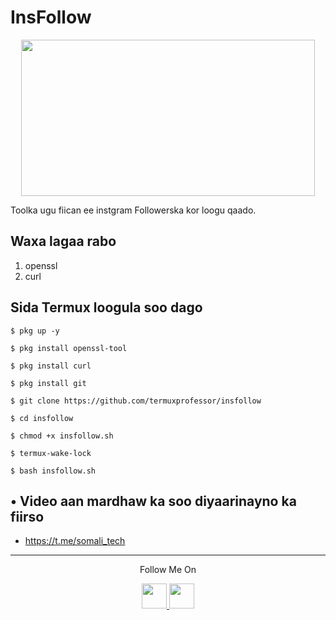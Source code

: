 # InsFollow
<p align="center">
  <img src="https://1.bp.blogspot.com/-8J6nXMm4Fn4/X1nN5SrLvkI/AAAAAAAAAQ0/J8TNfruwGEgiAfOKxIiRD_q3dKOGUl-XQCLcBGAsYHQ/s530/Screenshot_20200910_122015.png" width="470" height="250">
</p>
Toolka ugu fiican ee instgram Followerska kor loogu qaado.

## Waxa lagaa rabo
1. openssl
2. curl

## Sida Termux loogula soo dago

`$ pkg up -y`

`$ pkg install openssl-tool`

`$ pkg install curl`

`$ pkg install git`

`$ git clone https://github.com/termuxprofessor/insfollow`

`$ cd insfollow`

`$ chmod +x insfollow.sh`

`$ termux-wake-lock`

`$ bash insfollow.sh`

## • Video aan mardhaw ka soo diyaarinayno ka fiirso
* https://t.me/somali_tech
---

<p align="center">
  Follow Me On
</p>
<p align="center">
  <a href="https://t.me/somali_tech">
    <img src="https://github.com/th3unkn0n/extra/blob/master/.img/yt.png" width="40" height="40">
  </a>
  <a href="https://t.me/somali_tech">
    <img src="https://github.com/th3unkn0n/extra/blob/master/.img/ig.png" width="40" height="40">
</p>

